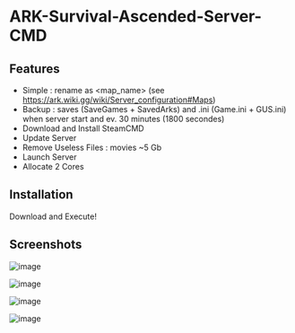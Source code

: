 # ARK-Survival-Ascended-Server-CMD

## Features

- Simple : rename as <map_name> (see https://ark.wiki.gg/wiki/Server_configuration#Maps)
- Backup : saves (SaveGames + SavedArks) and .ini (Game.ini + GUS.ini) when server start and ev. 30 minutes (1800 secondes)
- Download and Install SteamCMD
- Update Server
- Remove Useless Files : movies ~5 Gb
- Launch Server
- Allocate 2 Cores

## Installation

Download and Execute!

## Screenshots

![image](https://github.com/Naarin/ARK-Survival-Ascended-Server-CMD/assets/30729156/35ed05d0-8876-40ca-814e-8df49fe2d0cc)

![image](https://github.com/Naarin/ARK-Survival-Ascended-Server-Batch/assets/30729156/e0f47a35-6971-4587-892f-34daa0498dc8)

![image](https://github.com/Naarin/ARK-Survival-Ascended-Server-Batch/assets/30729156/e0424513-3af6-42c2-85a8-92cefe7d9a06)

![image](https://github.com/Naarin/ARK-Survival-Ascended-Server-Batch/assets/30729156/57a82cc3-3e47-4344-8655-71744666eeba)
